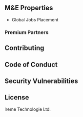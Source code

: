 
## M&E Properties


- Global Jobs Placement


### Premium Partners



## Contributing



## Code of Conduct


## Security Vulnerabilities



## License

Ireme Technologie Ltd.

